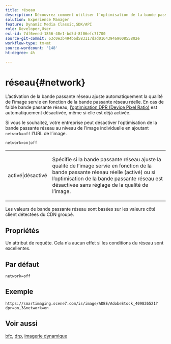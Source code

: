 ```yaml
---
title: réseau
description: Découvrez comment utiliser l’optimisation de la bande passante réseau pour ajuster la qualité de l’image servie en fonction de la bande passante réseau réelle.
solution: Experience Manager
feature: Dynamic Media Classic,SDK/API
role: Developer,User
exl-id: 7df6eeed-1856-40e1-bd5d-8f06efc7f700
source-git-commit: 63c0e3b494b6d583117dad01643946900855802e
workflow-type: tm+mt
source-wordcount: '148'
ht-degree: 4%

---
```


# réseau{#network}

L’activation de la bande passante réseau ajuste automatiquement la qualité de l’image servie en fonction de la bande passante réseau réelle. En cas de faible bande passante réseau, [l’optimisation DPR (Device Pixel Ratio)](/help/aem-is-ir-api/is-api/http-ref/image-serving-api-ref/c-http-protocol-reference/c-command-reference/r-dpr.md) est automatiquement désactivée, même si elle est déjà activée.

Si vous le souhaitez, votre entreprise peut désactiver l’optimisation de la bande passante réseau au niveau de l’image individuelle en ajoutant `network=off` l’URL de l’image.

`network=on|off`

<table id="simpletable_2D23B1B282CD4216AB5BE7E7430D1B3F"> 
 <tr class="strow"> 
  <td class="stentry"> <p> <span class="codeph"> activé|désactivé </span> </p> </td> 
  <td class="stentry"> <p>Spécifie si la bande passante réseau ajuste la qualité de l’image servie en fonction de la bande passante réseau réelle (activé) ou si l’optimisation de la bande passante réseau est désactivée sans réglage de la qualité de l’image.</p> </td> 
 </tr> 
</table>

Les valeurs de bande passante réseau sont basées sur les valeurs côté client détectées du CDN groupé.

## Propriétés

Un attribut de requête. Cela n’a aucun effet si les conditions du réseau sont excellentes.

## Par défaut

`network=off`

## Exemple

`https://smartimaging.scene7.com/is/image/ADBE/AdobeStock_409826521?dpr=on,3&network=on`

## Voir aussi

[bfc](/help/aem-is-ir-api/is-api/http-ref/image-serving-api-ref/c-http-protocol-reference/c-command-reference/r-bfc.md), [drp](/help/aem-is-ir-api/is-api/http-ref/image-serving-api-ref/c-http-protocol-reference/c-command-reference/r-dpr.md), [imagerie dynamique](https://experienceleague.adobe.com/docs/experience-manager-cloud-service/content/assets/dynamicmedia/imaging-faq.html?lang=fr)
